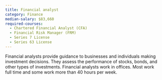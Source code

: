 ```yaml
---
title: Financial analyst
category: Finance
median-salary: $83,660
required-courses:
  - Chartered Financial Analyst (CFA)
  - Financial Risk Manager (FRM)
  - Series 7 License
  - Series 63 License
---
```


Financial analysts provide guidance to businesses and individuals making investment decisions. They assess the performance of stocks, bonds, and other types of investments. Financial analysts work in offices. Most work full time and some work more than 40 hours per week.